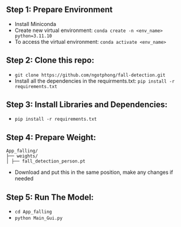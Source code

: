 ## Step 1: Prepare Environment

- Install Miniconda
- Create new virtual environment: `conda create -n <env_name> python=3.11.10`
- To access the virtual environment: `conda activate <env_name>`

## Step 2: Clone this repo:

- `git clone https://github.com/ngotphong/fall-detection.git`
- Install all the dependencies in the requirments.txt: `pip install -r requirements.txt`

## Step 3: Install Libraries and Dependencies:

- `pip install -r requirements.txt`

## Step 4: Prepare Weight:

```
App_falling/
├── weights/
│ ├── fall_detection_person.pt
```

- Download and put this in the same position, make any changes if needed

## Step 5: Run The Model:

- `cd App_falling`
- `python Main_Gui.py`
